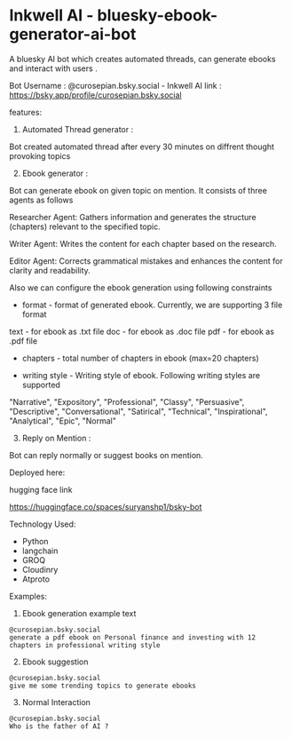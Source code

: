 # Inkwell AI - bluesky-ebook-generator-ai-bot
A bluesky AI bot which creates automated threads, can generate ebooks and interact with users .

Bot Username :
@curosepian.bsky.social - Inkwell AI
link : https://bsky.app/profile/curosepian.bsky.social

features:
1. Automated Thread generator :

Bot created automated thread after every 30 minutes on diffrent thought provoking topics

2. Ebook generator :

Bot can generate ebook on given topic on mention. It consists of three agents as follows

Researcher Agent: Gathers information and generates the structure (chapters) relevant to the specified topic.

Writer Agent: Writes the content for each chapter based on the research.

Editor Agent: Corrects grammatical mistakes and enhances the content for clarity and readability.


Also we can configure the ebook generation using following constraints

- format - format of generated ebook. Currently, we are supporting 3 file format

text - for ebook as .txt file
doc - for ebook as .doc file
pdf - for ebook as .pdf file

- chapters - total number of chapters in ebook (max=20 chapters)

- writing style - Writing style of ebook. Following writing styles are supported

"Narrative", "Expository", "Professional", "Classy", 
"Persuasive", "Descriptive", "Conversational", "Satirical", 
"Technical", "Inspirational", "Analytical", "Epic", "Normal"

3. Reply on Mention :

Bot can reply normally or suggest books on mention.



Deployed here:

hugging face link

https://huggingface.co/spaces/suryanshp1/bsky-bot


Technology Used:
- Python
- langchain
- GROQ
- Cloudinry
- Atproto


Examples:

1. Ebook generation example text

```
@curosepian.bsky.social
generate a pdf ebook on Personal finance and investing with 12 chapters in professional writing style
```

2. Ebook suggestion

```
@curosepian.bsky.social
give me some trending topics to generate ebooks
```

3. Normal Interaction

```
@curosepian.bsky.social
Who is the father of AI ?
```